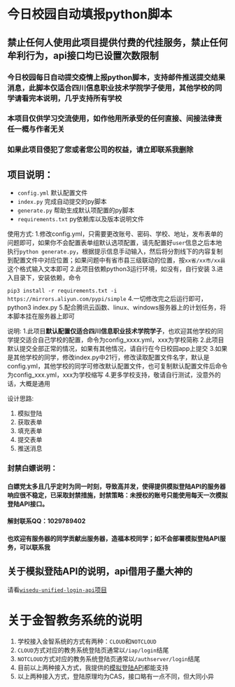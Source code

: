 # 今日校园自动填报python脚本

##  禁止任何人使用此项目提供付费的代挂服务，禁止任何牟利行为，api接口均已设置次数限制

### 今日校园每日自动提交疫情上报python脚本，支持邮件推送提交结果消息，此脚本仅适合四川信息职业技术学院学子使用，其他学校的同学请看完本说明，几乎支持所有学校

### 本项目仅供学习交流使用，如作他用所承受的任何直接、间接法律责任一概与作者无关

### 如果此项目侵犯了您或者您公司的权益，请立即联系我删除

## 项目说明：

- `config.yml` 默认配置文件
- `index.py` 完成自动提交的py脚本
- `generate.py` 帮助生成默认项配置的py脚本
- `requirements.txt` py依赖库以及版本说明文件

使用方式:
1.修改config.yml，只需要更改账号、密码、学校、地址，发布表单的问题即可，如果你不会配置表单组默认选项配置，请先配置好`user`信息之后本地执行`python generate.py`，根据提示信息手动输入，然后将分割线下的内容复制到配置文件中对应位置；如果问题中有省市县三级联动的位置，按`xx省/xx市/xx县`这个格式输入文本即可
2.此项目依赖python3运行环境，如没有，自行安装
3.进入目录下，安装依赖，命令

`pip3 install -r requirements.txt -i https://mirrors.aliyun.com/pypi/simple`
4.一切修改完之后运行即可，python3 index.py
5.配合腾讯云函数、linux、windows服务器上的计划任务，将本脚本挂在服务器上即可

说明:
1.此项目**默认配置仅适合四川信息职业技术学院学子**，也欢迎其他学校的同学提交适合自己学校的配置，命令为config_xxxx.yml，xxx为学校简称
2.此项目默认提交全部正常的情况，如果有其他情况，请自行在今日校园app上提交
3.如果是其他学校的同学，修改index.py中21行，修改读取配置文件名字，默认是config.yml，其他学校的同学可修改默认配置文件，也可复制默认配置文件后命令为config_xxx.yml，xxx为学校缩写
4.更多学校支持，敬请自行测试，没意外的话，大概是通用


设计思路:
1. 模拟登陆
2. 获取表单
3. 填充表单
4. 提交表单
5. 推送消息

### 封禁白嫖说明：

#### 白嫖党太多且几乎定时为同一时刻，导致高并发，使得提供模拟登陆API的服务器响应很不稳定，已采取封禁措施，封禁策略：未授权的账号只能使用每天一次模拟登陆API接口。

#### 解封联系QQ：1029789402

#### 也欢迎有服务器的同学贡献出服务器，造福本校同学；如不会部署模拟登陆API服务，可以联系我

## 关于模拟登陆API的说明，api借用子墨大神的

请看[`wisedu-unified-login-api`项目](https://github.com/ZimoLoveShuang/wisedu-unified-login-api.git)

# 关于金智教务系统的说明

1. 学校接入金智系统的方式有两种：`CLOUD`和`NOTCLOUD`
2. `CLOUD`方式对应的教务系统登陆页通常以`/iap/login`结尾
3. `NOTCLOUD`方式对应的教务系统登陆页通常以`/authserver/login`结尾
4. 目前以上两种接入方式，我提供的[模拟登陆API](https://github.com/ZimoLoveShuang/wisedu-unified-login-api.git)都能支持
5. 以上两种接入方式，登陆原理均为CAS，接口略有一点不同，但大同小异

